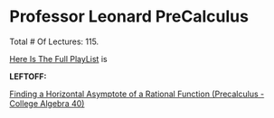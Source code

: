 # Professor Leonard PreCalculus

Total # Of Lectures: 115.

[Here Is The Full PlayList](https://www.youtube.com/playlist?list=PLDesaqWTN6ESsmwELdrzhcGiRhk5DjwLP)
is

**LEFTOFF:**

[Finding a Horizontal Asymptote of a Rational Function (Precalculus - College Algebra 40)](https://www.youtube.com/watch?v=D-H9N-_Y77Y)
